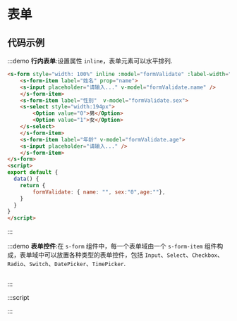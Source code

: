 # 表单

## 代码示例

:::demo
**行内表单**:设置属性 `inline`，表单元素可以水平排列.

```html
<s-form style="width: 100%" inline :model="formValidate" :label-width="80">
    <s-form-item label="姓名" prop="name">
    <s-input placeholder="请输入..." v-model="formValidate.name" />
    </s-form-item>
    <s-form-item label="性别"  v-model="formValidate.sex">
    <s-select style="width:194px">
        <Option value="0">男</Option>
        <Option value="1">女</Option>
    </s-select>
    </s-form-item>
    <s-form-item label="年龄" v-model="formValidate.age">
    <s-input placeholder="请输入..." />
    </s-form-item>
</s-form>
<script>
export default {
  data() {
    return {
        formValidate: { name: "", sex:"0",age:""},
    }
  }
}
</script>
```
:::

:::demo
**表单控件**:在 `s-form` 组件中，每一个表单域由一个 `s-form-item` 组件构成，表单域中可以放置各种类型的表单控件，包括 `Input`、`Select`、`Checkbox`、`Radio`、`Switch`、`DatePicker`、`TimePicker`.

```html
```
:::


:::script
<script>
export default {
  data() {
    return {
        formValidate: { name: "", sex:"0",age:""},
    }
  }
}
</script>
:::